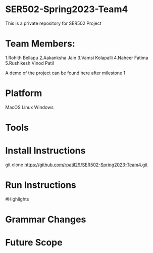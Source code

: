 # SER502-Spring2023-Team4
This is a private repository for SER502 Project

# Team Members:

1.Rohith Bellapu 
2.Aakanksha Jain
3.Vamsi Kolapalli
4.Naheer Fatima
5.Rushikesh Vinod Patil

A demo of the project can be found here after milestone 1

# Platform

MacOS
Linux
Windows

# Tools

# Install Instructions

git clone https://github.com/rpatil29/SER502-Spring2023-Team4.git

# Run Instructions


#Highlights



# Grammar Changes

# Future Scope

